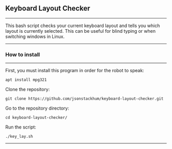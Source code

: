 ## Keyboard Layout Checker
___
This bash script checks your current keyboard layout and tells you which layout is currently selected.
This can be useful for blind typing or when switching windows in Linux.
___
### How to install
___
First, you must install this program in order for the robot to speak:

``apt install mpg321``

Clone the repository:

`` git clone https://github.com/jsonstackhum/keyboard-layout-checker.git ``

Go to the repository directory:

``cd keyboard-layout-checker/``

Run the script:

``./key_lay.sh``
___